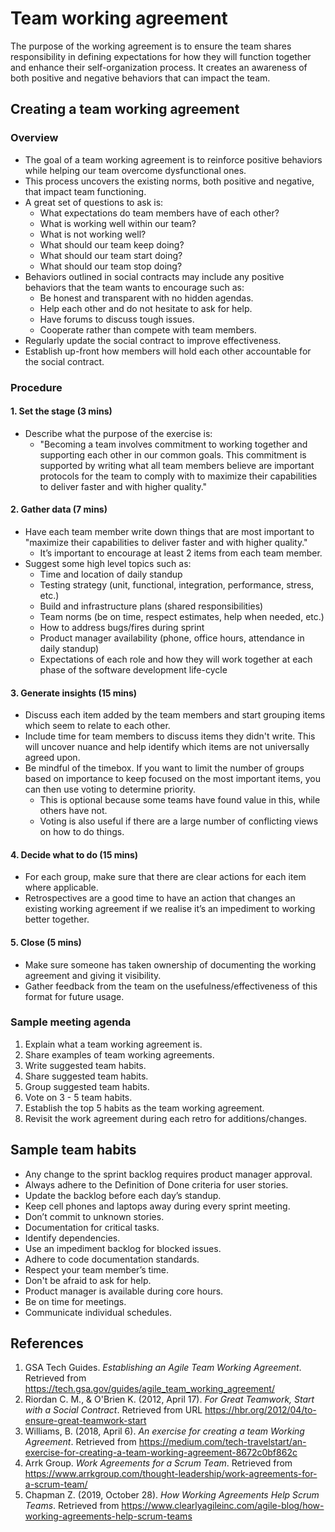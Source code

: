 # Team working agreement

The purpose of the working agreement is to ensure the team shares responsibility in defining expectations for how they will function together and enhance their self-organization process. It creates an awareness of both positive and negative behaviors that can impact the team.

## Creating a team working agreement

### Overview

* The goal of a team working agreement is to reinforce positive behaviors while helping our team overcome dysfunctional ones.
* This process uncovers the existing norms, both positive and negative, that impact team functioning.
* A great set of questions to ask is:
  * What expectations do team members have of each other?
  * What is working well within our team?
  * What is not working well?
  * What should our team keep doing?
  * What should our team start doing?
  * What should our team stop doing?
* Behaviors outlined in social contracts may include any positive behaviors that the team wants to encourage such as:
  * Be honest and transparent with no hidden agendas.
  * Help each other and do not hesitate to ask for help.
  * Have forums to discuss tough issues.
  * Cooperate rather than compete with team members.
* Regularly update the social contract to improve effectiveness.
* Establish up-front how members will hold each other accountable for the social contract.

### Procedure

#### 1. Set the stage (3 mins)

* Describe what the purpose of the exercise is:
  * "Becoming a team involves commitment to working together and supporting each other in our common goals. This commitment is supported by writing what all team members believe are important protocols for the team to comply with to maximize their capabilities to deliver faster and with higher quality."

#### 2. Gather data (7 mins)

* Have each team member write down things that are most important to "maximize their capabilities to deliver faster and with higher quality."
  * It’s important to encourage at least 2 items from each team member.
* Suggest some high level topics such as:
  * Time and location of daily standup
  * Testing strategy (unit, functional, integration, performance, stress, etc.)
  * Build and infrastructure plans (shared responsibilities)
  * Team norms (be on time, respect estimates, help when needed, etc.)
  * How to address bugs/fires during sprint
  * Product manager availability (phone, office hours, attendance in daily standup)
  * Expectations of each role and how they will work together at each phase of the software development life-cycle

#### 3. Generate insights (15 mins)

* Discuss each item added by the team members and start grouping items which seem to relate to each other.
* Include time for team members to discuss items they didn't write. This will uncover nuance and help identify which items are not universally agreed upon.
* Be mindful of the timebox. If you want to limit the number of groups based on importance to keep focused on the most important items, you can then use voting to determine priority.
  * This is optional because some teams have found value in this, while others have not.
  * Voting is also useful if there are a large number of conflicting views on how to do things.

#### 4. Decide what to do (15 mins)

* For each group, make sure that there are clear actions for each item where applicable.
* Retrospectives are a good time to have an action that changes an existing working agreement if we realise it’s an impediment to working better together.

#### 5. Close (5 mins)

* Make sure someone has taken ownership of documenting the working agreement and giving it visibility.
* Gather feedback from the team on the usefulness/effectiveness of this format for future usage.

### Sample meeting agenda
1. Explain what a team working agreement is.
1. Share examples of team working agreements.
1. Write suggested team habits.
1. Share suggested team habits.
1. Group suggested team habits.
1. Vote on 3 - 5 team habits.
1. Establish the top 5 habits as the team working agreement.
1. Revisit the work agreement during each retro for additions/changes.

## Sample team habits

* Any change to the sprint backlog requires product manager approval.
* Always adhere to the Definition of Done criteria for user stories.
* Update the backlog before each day’s standup.
* Keep cell phones and laptops away during every sprint meeting.
* Don’t commit to unknown stories.
* Documentation for critical tasks.
* Identify dependencies.
* Use an impediment backlog for blocked issues.
* Adhere to code documentation standards.
* Respect your team member’s time.
* Don't be afraid to ask for help.
* Product manager is available during core hours.
* Be on time for meetings.
* Communicate individual schedules.

## References
1. GSA Tech Guides. _Establishing an Agile Team Working Agreement_. Retrieved from https://tech.gsa.gov/guides/agile_team_working_agreement/
2. Riordan C. M., & O'Brien K. (2012, April 17). _For Great Teamwork, Start with a Social Contract_. Retrieved from URL https://hbr.org/2012/04/to-ensure-great-teamwork-start
3. Williams, B. (2018, April 6). _An exercise for creating a team Working Agreement_. Retrieved from https://medium.com/tech-travelstart/an-exercise-for-creating-a-team-working-agreement-8672c0bf862c
4. Arrk Group. _Work Agreements for a Scrum Team_. Retrieved from https://www.arrkgroup.com/thought-leadership/work-agreements-for-a-scrum-team/
5. Chapman Z. (2019, October 28). _How Working Agreements Help Scrum Teams_. Retrieved from https://www.clearlyagileinc.com/agile-blog/how-working-agreements-help-scrum-teams
